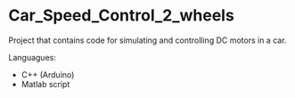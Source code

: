 # Car_Speed_Control_2_wheels

Project that contains code for simulating and controlling DC motors in a car.



Languagues:
- C++ (Arduino)
- Matlab script



